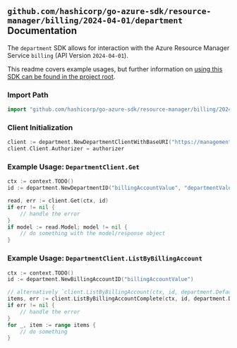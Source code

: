 
## `github.com/hashicorp/go-azure-sdk/resource-manager/billing/2024-04-01/department` Documentation

The `department` SDK allows for interaction with the Azure Resource Manager Service `billing` (API Version `2024-04-01`).

This readme covers example usages, but further information on [using this SDK can be found in the project root](https://github.com/hashicorp/go-azure-sdk/tree/main/docs).

### Import Path

```go
import "github.com/hashicorp/go-azure-sdk/resource-manager/billing/2024-04-01/department"
```


### Client Initialization

```go
client := department.NewDepartmentClientWithBaseURI("https://management.azure.com")
client.Client.Authorizer = authorizer
```


### Example Usage: `DepartmentClient.Get`

```go
ctx := context.TODO()
id := department.NewDepartmentID("billingAccountValue", "departmentValue")

read, err := client.Get(ctx, id)
if err != nil {
	// handle the error
}
if model := read.Model; model != nil {
	// do something with the model/response object
}
```


### Example Usage: `DepartmentClient.ListByBillingAccount`

```go
ctx := context.TODO()
id := department.NewBillingAccountID("billingAccountValue")

// alternatively `client.ListByBillingAccount(ctx, id, department.DefaultListByBillingAccountOperationOptions())` can be used to do batched pagination
items, err := client.ListByBillingAccountComplete(ctx, id, department.DefaultListByBillingAccountOperationOptions())
if err != nil {
	// handle the error
}
for _, item := range items {
	// do something
}
```
